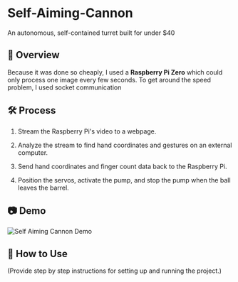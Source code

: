 # Self-Aiming-Cannon 

An autonomous, self-contained turret built for under $40 

## 🚀 Overview

Because it was done so cheaply, I used a **Raspberry Pi Zero** which could only process one image every few seconds. 
To get around the speed problem, I used socket communication 

## 🛠 Process

1. Stream the Raspberry Pi's video to a webpage.
   
2. Analyze the stream to find hand coordinates and gestures on an external computer.
   
3. Send hand coordinates and finger count data back to the Raspberry Pi.
   
4. Position the servos, activate the pump, and stop the pump when the ball leaves the barrel.

## 📷 Demo

![Self Aiming Cannon Demo](https://github.com/NoahBSchwartz/Self-Aiming-Cannon/assets/44248582/719d333b-5602-4cad-a93b-8f3a38d87380)

## 🚀 How to Use

(Provide step by step instructions for setting up and running the project.)

